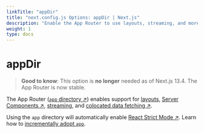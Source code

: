 ```yaml
---
linkTitle: "appDir"
title: "next.config.js Options: appDir | Next.js"
description: "Enable the App Router to use layouts, streaming, and more."
weight: 1
type: docs
---
```


# appDir

> **Good to know**: This option is **no longer** needed as of Next.js 13.4. The App Router is now stable.
> 

The App Router ([`app` directory ↗](https://nextjs.org/docs/app/building-your-application/routing.html)) enables support for [layouts](/nextjs/13.5/using-app-router/building-your-application/routing/pages-and-layouts), [Server Components ↗](https://nextjs.org/docs/app/building-your-application/rendering/server-components.html), [streaming](/nextjs/13.5/using-app-router/building-your-application/routing/loading-ui-and-streaming), and [colocated data fetching ↗](https://nextjs.org/docs/app/building-your-application/data-fetching.html).

Using the `app` directory will automatically enable [React Strict Mode ↗](https://react.dev/reference/react/StrictMode). Learn how to [incrementally adopt `app`](/nextjs/13.5/using-app-router/building-your-application/upgrading/app-router-migration#migrating-from-pages-to-app).

